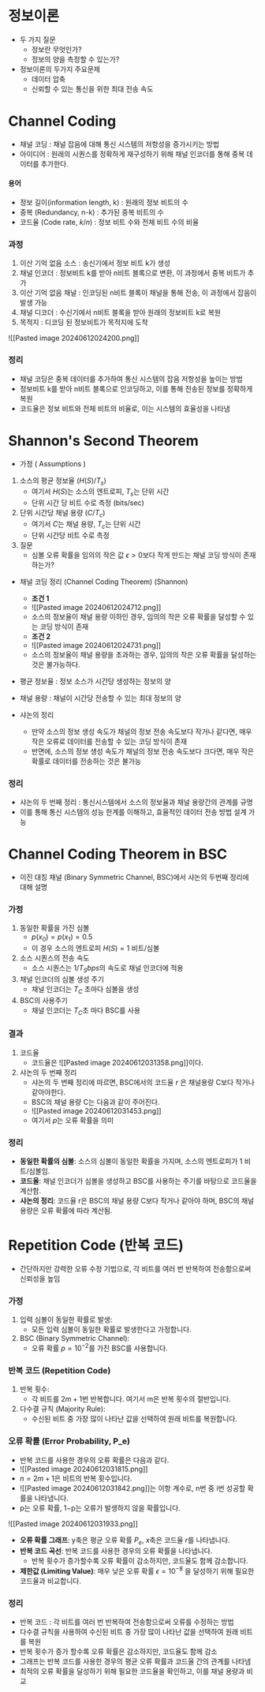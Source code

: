 # 정보이론
- 두 가지 질문
	- 정보란 무엇인가?
	- 정보의 양을 측정할 수 있는가?
- 정보이론의 두가지 주요문제
	- 데이터 압축
	- 신뢰할 수 있는 통신을 위한 최대 전송 속도

# Channel Coding
- 채널 코딩 : 채널 잡음에 대해 통신 시스템의 저항성을 증가시키는 방법
- 아이디어 : 원래의 시퀀스를 정확하게 재구성하기 위해 채널 인코더를 통해 중복 데이터를 추가한다.

#### 용어
- 정보 길이(information length, k) : 원래의 정보 비트의 수
- 중복 (Redundancy, n-k) : 추가된 중복 비트의 수
- 코드율 (Code rate, $k/n$) : 정보 비트 수와 전체 비트 수의 비율 

### 과정
1. 이산 기억 없음 소스 : 송신기에서 정보 비트 k가 생성
2. 채널 인코더 : 정보비트 k를 받아 n비트 블록으로 변환, 이 과정에서 중복 비트가 추가
3. 이산 기억 없음 채널 : 인코딩된 n비트 블록이 채널을 통해 전송, 이 과정에서 잡음이 발생 가능
4. 채널 디코더 : 수신기에서 n비트 블록을 받아 원래의 정보비트 k로 복원
5. 목적지 : 디코딩 된 정보비트가 목적지에 도착

![[Pasted image 20240612024200.png]]

### 정리
- 채널 코딩은 중복 데이터를 추가하여 통신 시스템의 잡음 저항성을 높이는 방법
- 정보비트 k를 받아 n비트 블록으로 인코딩하고, 이를 통해 전송된 정보를 정확하게 복원
- 코드율은 정보 비트와 전체 비트의 비율로, 이는 시스템의 효율성을 나타냄

# Shannon's Second Theorem
- 가정 ( Assumptions )
1. 소스의 평균 정보율 ($H(S)/T_s$)
	- 여기서 $H(S)$는 소스의 엔트로피, $T_s$는 단위 시간
	- 단위 시간 당 비트 수로 측정 (bits/sec)
2. 단위 시간당 채널 용량 ($C/T_c$)
	- 여기서 $C$는 채널 용량, $T_c$는 단위 시간
	- 단위 시간당 비트 수로 측정
3. 질문
	- 심볼 오류 확률을 임의의 작은 값 $ϵ > 0$보다 작게 만드는 채널 코딩 방식이 존재하는가?

- 채널 코딩 정리 (Channel Coding Theorem) (Shannon)
	- **조건 1**
	- ![[Pasted image 20240612024712.png]]
	- 소스의 정보율이 채널 용량 이하인 경우, 임의의 작은 오류 확률을 달성할 수 있는 코딩 방식이 존재
	- **조건 2**
	- ![[Pasted image 20240612024731.png]]
	- 소스의 정보율이 채널 용량을 초과하는 경우, 임의의 작은 오류 확률을 달성하는 것은 불가능하다.

- 평균 정보율 : 정보 소스가 시간당 생성하는 정보의 양
- 채널 용량 : 채널이 시간당 전송할 수 있는 최대 정보의 양
- 샤논의 정리
	- 만약 소스의 정보 생성 속도가 채널의 정보 전송 속도보다 작거나 같다면, 매우 작은 오류로 데이터를 전송할 수 있는 코딩 방식이 존재
	- 반면에, 소스의 정보 생성 속도가 채널의 정보 전송 속도보다 크다면, 매우 작은 확률로 데이터를 전송하는 것은 불가능

### 정리
- 샤논의 두 번째 정리 : 통신시스템에서 소스의 정보율과 채널 용량간의 관계를 규명
- 이를 통해 통신 시스템의 성능 한계를 이해하고, 효율적인 데이터 전송 방법 설계 가능

# Channel Coding Theorem in BSC
- 이진 대칭 채널 (Binary Symmetric Channel, BSC)에서 샤논의 두번째 정리에 대해 설명

### 가정
1. 동일한 확률을 가진 심볼
	- $p(x_0)=p(x_1​)=0.5$
	- 이 경우 소스의 엔트로피 $H(S)=1$ 비트/심볼
2. 소스 시퀀스의 전송 속도
	- 소스 시퀀스는 $1/T_S​bps$의 속도로 채널 인코더에 적용
1. 채널 인코더의 심볼 생성 주기
	- 채널 인코더는 $T_C$ 초마다 심볼을 생성
2. BSC의 사용주기
	- 채널 인코더는 $T_C$초 마다 BSC를 사용

### 결과
1. 코드율
	- 코드율은 ![[Pasted image 20240612031358.png]]이다.
2. 샤논의 두 번째 정리
	- 샤논의 두 번째 정리에 따르면, BSC에서의 코드율 $r$ 은 채널용량 C보다 작거나 같아야한다.
	- BSC의 채널 용량 C는 다음과 같이 주어진다.
	- ![[Pasted image 20240612031453.png]]
	- 여기서 $p$는 오류 확률을 의미

### 정리
- **동일한 확률의 심볼**: 소스의 심볼이 동일한 확률을 가지며, 소스의 엔트로피가 1 비트/심볼임.
- **코드율**: 채널 인코더가 심볼을 생성하고 BSC를 사용하는 주기를 바탕으로 코드율을 계산함.
- **샤논의 정리**: 코드율 r은 BSC의 채널 용량 C보다 작거나 같아야 하며, BSC의 채널 용량은 오류 확률에 따라 계산됨.

# Repetition Code (반복 코드)
- 간단하지만 강력한 오류 수정 기법으로, 각 비트를 여러 번 반복하여 전송함으로써 신뢰성을 높임

### 가정
1. 입력 심볼이 동일한 확률로 발생:
    - 모든 입력 심볼이 동일한 확률로 발생한다고 가정합니다.
2. BSC (Binary Symmetric Channel):
    - 오류 확률 $p = 10^{-2}$를 가진 BSC를 사용합니다.

### 반복 코드 (Repetition Code)
1. 반복 횟수:
    - 각 비트를 $2m+1$번 반복합니다. 여기서 m은 반복 횟수의 절반입니다.
2. 다수결 규칙 (Majority Rule):
    - 수신된 비트 중 가장 많이 나타난 값을 선택하여 원래 비트를 복원합니다.

### 오류 확률 (Error Probability, P_e)
- 반복 코드를 사용한 경우의 오류 확률은 다음과 같다.
- ![[Pasted image 20240612031815.png]]
- $n=2m+1$은 비트의 반복 횟수입니다.
- ![[Pasted image 20240612031842.png]]는 이항 계수로, n번 중 i번 성공할 확률을 나타냅니다.
- p는 오류 확률, 1−p는 오류가 발생하지 않을 확률입니다.

![[Pasted image 20240612031933.png]]

- **오류 확률 그래프**: y축은 평균 오류 확률 $P_e$, $x$축은 코드율 $r$를 나타냅니다.
- **반복 코드 곡선**: 반복 코드를 사용한 경우의 오류 확률을 나타냅니다. 
	- 반복 횟수가 증가할수록 오류 확률이 감소하지만, 코드율도 함께 감소합니다.
- **제한값 (Limiting Value)**: 매우 낮은 오류 확률 $ϵ=10^{−8}$ 을 달성하기 위해 필요한 코드율과 비교합니다.

### 정리
- 반복 코드 : 각 비트를 여러 번 반복하여 전송함으로써 오류를 수정하는 방법
- 다수결 규칙을 사용하여 수신된 비트 중 가장 많이 나타난 값을 선택하여 원래 비트를 복원
- 반복 횟수가 증가 할수록 오류 확률은 감소하지만, 코드율도 함께 감소
- 그래프는 반복 코드를 사용한 경우의 평균 오류 확률과 코드율 간의 관계를 나타냄
- 최적의 오류 확률을 달성하기 위해 필요한 코드율을 확인하고, 이를 채널 용량과 비교

